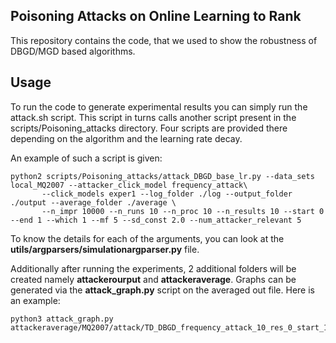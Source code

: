 ## Poisoning Attacks on Online Learning to Rank

This repository contains the code, that we used to show the robustness of DBGD/MGD based algorithms.

Usage
-------
To run the code to generate experimental results you can simply run the attack.sh script. This script in turns calls another script present in the scripts/Poisoning_attacks directory. Four scripts are provided there depending on the algorithm and the learning rate decay.

An example of such a script is given:
```
python2 scripts/Poisoning_attacks/attack_DBGD_base_lr.py --data_sets local_MQ2007 --attacker_click_model frequency_attack\
       --click_models exper1 --log_folder ./log --output_folder ./output --average_folder ./average \
       --n_impr 10000 --n_runs 10 --n_proc 10 --n_results 10 --start 0 --end 1 --which 1 --mf 5 --sd_const 2.0 --num_attacker_relevant 5
```                 

To know the details for each of the arguments, you can look at the **utils/argparsers/simulationargparser.py** file.

Additionally after running the experiments, 2 additional folders will be created namely **attackerourput** and **attackeraverage**. Graphs can be generated via the **attack_graph.py** script on the averaged out file. Here is an example:

```
python3 attack_graph.py attackeraverage/MQ2007/attack/TD_DBGD_frequency_attack_10_res_0_start_1_end_1_half_10000_impressions0.9999977_lrdecay.out
```


